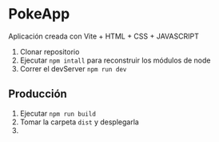 # PokeApp 

Aplicación creada con Vite + HTML + CSS + JAVASCRIPT

1. Clonar repositorio
2. Ejecutar  ```npm intall``` para reconstruir los módulos de node 
3. Correr el devServer ```npm run dev```

## Producción 
1. Ejecutar ```npm run build```
2. Tomar la carpeta ```dist``` y desplegarla
3. 
